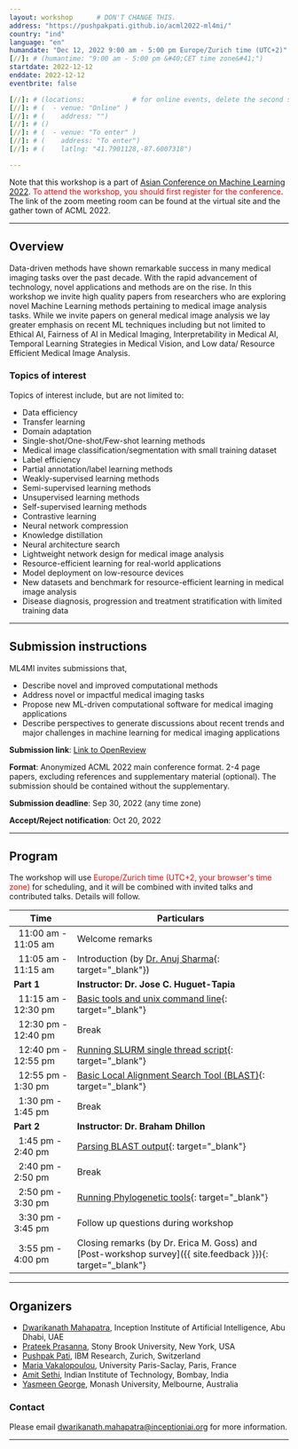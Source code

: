 ```yaml
---
layout: workshop      # DON'T CHANGE THIS.
address: "https://pushpakpati.github.io/acml2022-ml4mi/"
country: "ind"
language: "en"
humandate: "Dec 12, 2022 9:00 am - 5:00 pm Europe/Zurich time (UTC+2)"
[//]: # (humantime: "9:00 am - 5:00 pm &#40;CET time zone&#41;")
startdate: 2022-12-12
enddate: 2022-12-12
eventbrite: false 

[//]: # (locations:            # for online events, delete the second section below. for in-person events, customize the second section and delete the first section.)
[//]: # (  - venue: "Online" )
[//]: # (    address: "")
[//]: # ()
[//]: # (  - venue: "To enter" )
[//]: # (    address: "To enter")
[//]: # (    latlng: "41.7901128,-87.6007318")

---
```


Note that this workshop is a part of <a href="https://www.acml-conf.org/2022/index.html#hero">Asian Conference on Machine Learning 2022</a>. <font color='FF0000'> To attend the workshop, you should first register for the conference</font>. The link of the zoom meeting room can be found at the virtual site and the gather town of ACML 2022.

<hr/>

<h2>Overview</h2>

<p>
Data-driven methods have shown remarkable success in many medical imaging tasks over the past decade. With the rapid advancement of technology, novel applications and methods are on the rise. In this workshop we invite high quality papers from researchers who are exploring novel Machine Learning methods pertaining to medical image analysis tasks. While we invite papers on general medical image analysis we lay greater emphasis on recent ML techniques including but not limited to Ethical AI, Fairness of AI in Medical Imaging, Interpretability in Medical AI, Temporal Learning Strategies in Medical Vision, and Low data/ Resource Efficient Medical Image Analysis.
</p>

<h3>Topics of interest</h3>

Topics of interest include, but are not limited to:

* Data efficiency
* Transfer learning
* Domain adaptation
* Single-shot/One-shot/Few-shot learning methods
* Medical image classification/segmentation with small training dataset
* Label efficiency
* Partial annotation/label learning methods
* Weakly-supervised learning methods
* Semi-supervised learning methods
* Unsupervised learning methods
* Self-supervised learning methods
* Contrastive learning
* Neural network compression
* Knowledge distillation
* Neural architecture search
* Lightweight network design for medical image analysis
* Resource-efficient learning for real-world applications
* Model deployment on low-resource devices
* New datasets and benchmark for resource-efficient learning in medical image analysis
* Disease diagnosis, progression and treatment stratification with limited training data

<hr/>

<h2>Submission instructions</h2>

ML4MI invites submissions that,
* Describe novel and improved computational methods
* Address novel or impactful medical imaging tasks
* Propose new ML-driven computational software for medical imaging applications
* Describe perspectives to generate discussions about recent trends and major challenges in machine learning for medical imaging applications

**Submission link**: <a href="https://openreview.net/group?id=NeurIPS.cc%2F2022%2FWorkshop%2FLMRL"> Link to OpenReview</a>

**Format**: Anonymized ACML 2022 main conference format. 2-4 page papers, excluding references and supplementary material (optional). The submission should be contained without the supplementary.

**Submission deadline**: Sep 30, 2022 (any time zone)

**Accept/Reject notification**: Oct 20, 2022

<hr/>






<h2>Program</h2>

<p>The workshop will use <font color='FF0000'> Europe/Zurich time (UTC+2, your browser's time zone) </font> for scheduling, and it will be combined with invited talks and contributed talks. Details will follow.

<div class="row">
<div class="col-md-8" markdown="1">

| Time | Particulars |
| ------ | -------------------------------------- |
| &nbsp;&nbsp;11:00 am - 11:05 am | Welcome remarks
| &nbsp;&nbsp;11:05 am - 11:15 am | Introduction (by [Dr. Anuj Sharma](https://anujs.com.np/){: target="_blank"}) |
| **Part 1** | **Instructor: Dr. Jose C. Huguet-Tapia** |
| &nbsp;&nbsp;11:15 am - 12:30 pm | [Basic tools and unix command line](01-unix){: target="_blank"} |
| &nbsp;&nbsp;12:30 pm - 12:40 pm | Break |
| &nbsp;&nbsp;12:40 pm - 12:55 pm | [Running SLURM single thread script](02-slurm){: target="_blank"} |
| &nbsp;&nbsp;12:55 pm - 1:30 pm | [Basic Local Alignment Search Tool (BLAST)](03-blast){: target="_blank"} |
| &nbsp;&nbsp;1:30 pm - 1:45 pm | Break |
| **Part 2** | **Instructor: Dr. Braham Dhillon** |
| &nbsp;&nbsp;1:45 pm - 2:40 pm | [Parsing BLAST output](04-parse){: target="_blank"} |
| &nbsp;&nbsp;2:40 pm - 2:50 pm | Break | 
| &nbsp;&nbsp;2:50 pm - 3:30 pm | [Running Phylogenetic tools](05-tree){: target="_blank"} |
| &nbsp;&nbsp;3:30 pm - 3:45 pm | Follow up questions during workshop |
| &nbsp;&nbsp;3:55 pm - 4:00 pm | Closing remarks (by Dr. Erica M. Goss) and [Post-workshop survey]({{ site.feedback }}){: target="_blank"} |

</div>
</div>

<hr/>

<h2>Organizers</h2>

<ul>
  <li><a href="todo"> Dwarikanath Mahapatra</a>, Inception Institute of Artificial Intelligence, Abu Dhabi, UAE</li>
  <li><a href="todo"> Prateek Prasanna</a>, Stony Brook University, New York, USA</li>
  <li><a href="todo"> Pushpak Pati</a>, IBM Research, Zurich, Switzerland</li>
  <li><a href="todo"> Maria Vakalopoulou</a>, University Paris-Saclay, Paris, France</li>
  <li><a href="todo"> Amit  Sethi</a>, Indian Institute of Technology, Bombay, India</li>
  <li><a href="todo"> Yasmeen George</a>, Monash University, Melbourne, Australia</li>
</ul>



<h3>Contact</h3>
<p>
Please email <a href="mailto:dwarikanath.mahapatra@inceptioniai.org">dwarikanath.mahapatra@inceptioniai.org</a> for more information.
</p>

<hr/>

